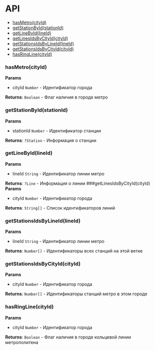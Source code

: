 # API
* [hasMetro(cityId)](#hasMetro)
* [getStationById(stationId)](#getStationById)
* [getLineById(lineId)](#getLineById)
* [getLinesIdsByCityId(cityId)](#getLinesIdsByCityId)
* [getStationsIdsByLineId(lineId)](#getStationsIdsByLineId)
* [getStationsIdsByCityId(cityId)](#getStationsIdsByCityId)
* [hasRingLine(cityId)](#hasRingLine)

<a name="hasMetro"></a>
### hasMetro(cityId)
**Params**

- cityId `Number` - Идентификатор города

**Returns**: `Boolean` - Флаг наличия в городе метро
<a name="getStationById"></a>
### getStationById(stationId)
**Params**

- stationId `Number` - Идентификатор станции

**Returns**: `?Station` - Информация о станции
<a name="getLineById"></a>
### getLineById(lineId)
**Params**

- lineId `String` - Идентификатор линии метро

**Returns**: `?Line` - Информация о линии
<a name="getLinesIdsByCityId"></a>
###getLinesIdsByCityId(cityId)
**Params**

- cityId `Number` - Идентификатор города

**Returns**: `String[]` - Список идентификаторов линий
<a name="getStationsIdsByLineId"></a>
### getStationsIdsByLineId(lineId)
**Params**

- lineId `String` - Идентификатор линии метро

**Returns**: `Number[]` - Идентификаторы всех станций на этой ветке
<a name="getStationsIdsByCityId"></a>
### getStationsIdsByCityId(cityId)
**Params**

- cityId `Number` - Идентификатор города

**Returns**: `Number[]` - Идентификаторы станций метро в этом городе
<a name="hasRingLine"></a>
### hasRingLine(cityId)
**Params**

- cityId `Number` - Идентификатор города

**Returns**: `Boolean` - Флаг наличия в городе кольцевой линии метрополитена
